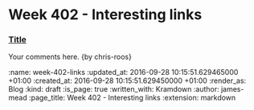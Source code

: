 Week 402 - Interesting links
============================

### [Title](http://example.com)

Your comments here. {by chris-roos}

:name: week-402-links
:updated_at: 2016-09-28 10:15:51.629465000 +01:00
:created_at: 2016-09-28 10:15:51.629450000 +01:00
:render_as: Blog
:kind: draft
:is_page: true
:written_with: Kramdown
:author: james-mead
:page_title: Week 402 - Interesting links
:extension: markdown
